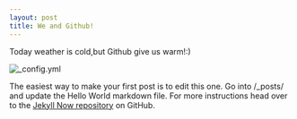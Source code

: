 ```yaml
---
layout: post
title: We and Github!
---
```


Today weather is cold,but Github give us warm!:)

![_config.yml](https://octodex.github.com/)

The easiest way to make your first post is to edit this one. Go into /_posts/ and update the Hello World markdown file. For more instructions head over to the [Jekyll Now repository](https://github.com/barryclark/jekyll-now) on GitHub.
